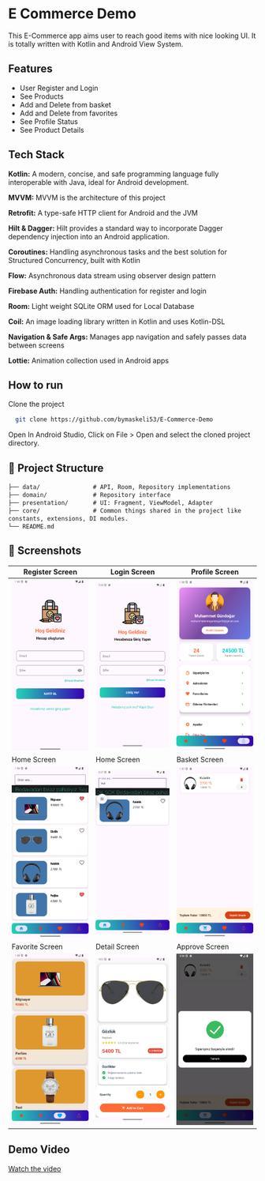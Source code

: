 # E Commerce Demo

This E-Commerce app aims user to reach good items with nice looking UI. It is totally written with Kotlin and Android View System.


## Features

- User Register and Login
- See Products
- Add and Delete from basket
- Add and Delete from favorites
- See Profile Status
- See Product Details


## Tech Stack

**Kotlin:** A modern, concise, and safe programming language fully interoperable with Java, ideal for Android development.

**MVVM:** MVVM is the architecture of this project

**Retrofit:** A type-safe HTTP client for Android and the JVM

**Hilt & Dagger:** Hilt provides a standard way to incorporate Dagger dependency injection into an Android application.

**Coroutines:** Handling asynchronous tasks and the best solution for Structured Concurrency, built with Kotlin

**Flow:** Asynchronous data stream using observer design pattern

**Firebase Auth:** Handling authentication for register and login

**Room:** Light weight SQLite ORM used for Local Database

**Coil:** An image loading library written in Kotlin and uses Kotlin-DSL

**Navigation & Safe Args:**  Manages app navigation and safely passes data between screens

**Lottie:** Animation collection used in Android apps


## How to run

Clone the project

```bash
  git clone https://github.com/bymaskeli53/E-Commerce-Demo
```

Open In Android Studio, Click on File > Open and select the cloned project directory.

## 📂 Project Structure

```
├── data/               # API, Room, Repository implementations
├── domain/             # Repository interface
├── presentation/       # UI: Fragment, ViewModel, Adapter
├── core/               # Common things shared in the project like constants, extensions, DI modules.
└── README.md
```

## 📸 Screenshots

| Register Screen | Login Screen | Profile Screen |
|------------|---------------|------------|
| ![Sign In](screenshots/ss_register.png) | ![Sign Up](screenshots/ss_login.png) | ![Forgot Password](screenshots/ss_profile.png) |
| Home Screen | Home Screen | Basket Screen |
| ![Home](screenshots/ss_home.png) | ![Home2](screenshots/ss_search.png) | ![Basket](screenshots/ss_basket.png) |
| Favorite Screen | Detail Screen | Approve Screen |
| ![Favorite](screenshots/ss_favorites.png) | ![Detail](screenshots/ss_detail.png) | ![Approve](screenshots/ss_approved.png) |

## Demo Video

[Watch the video](https://youtube.com/shorts/gS7jIrsqv00?feature=share)
